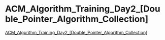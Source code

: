 # ACM_Algorithm_Training_Day2_[Double_Pointer_Algorithm_Collection]
[ACM_Algorithm_Training_Day2_[Double_Pointer_Algorithm_Collection]](https://aiwithcloud.com/2022/09/14/acm_algorithm_training_day2_double_pointer_algorithm_collection/)